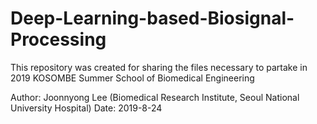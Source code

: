 # Deep-Learning-based-Biosignal-Processing
This repository was created for sharing the files necessary to partake in 2019 KOSOMBE Summer School of Biomedical Engineering

Author: Joonnyong Lee (Biomedical Research Institute, Seoul National University Hospital)
Date: 2019-8-24
